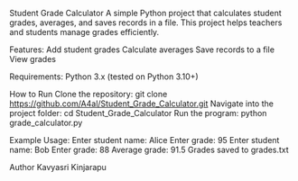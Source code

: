Student Grade Calculator
A simple Python project that calculates student grades, averages, and saves records in a file. This project helps teachers and students manage grades efficiently.

Features:
Add student grades
Calculate averages
Save records to a file
View grades

Requirements:
Python 3.x (tested on Python 3.10+)

How to Run 
Clone the repository:
     git clone https://github.com/A4al/Student_Grade_Calculator.git
Navigate into the project folder:
     cd Student_Grade_Calculator
Run the program:
     python grade_calculator.py
     
Example Usage:
Enter student name: Alice
Enter grade: 95
Enter student name: Bob
Enter grade: 88
Average grade: 91.5
Grades saved to grades.txt

Author
Kavyasri Kinjarapu
